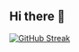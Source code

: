 ## Hi there 👋

[![GitHub Streak](https://streak-stats.demolab.com/Brailynlp=DenverCoder1)](https://git.io/streak-stats)
